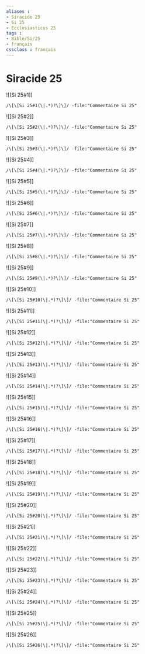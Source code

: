 ```yaml
---
aliases : 
- Siracide 25
- Si 25
- Ecclesiasticus 25
tags : 
- Bible/Si/25
- français
cssclass : français
---
```


# Siracide 25

![[Si 25#1]]

```query
/\[\[Si 25#1(\|.*)?\]\]/ -file:"Commentaire Si 25"
```

![[Si 25#2]]

```query
/\[\[Si 25#2(\|.*)?\]\]/ -file:"Commentaire Si 25"
```

![[Si 25#3]]

```query
/\[\[Si 25#3(\|.*)?\]\]/ -file:"Commentaire Si 25"
```

![[Si 25#4]]

```query
/\[\[Si 25#4(\|.*)?\]\]/ -file:"Commentaire Si 25"
```

![[Si 25#5]]

```query
/\[\[Si 25#5(\|.*)?\]\]/ -file:"Commentaire Si 25"
```

![[Si 25#6]]

```query
/\[\[Si 25#6(\|.*)?\]\]/ -file:"Commentaire Si 25"
```

![[Si 25#7]]

```query
/\[\[Si 25#7(\|.*)?\]\]/ -file:"Commentaire Si 25"
```

![[Si 25#8]]

```query
/\[\[Si 25#8(\|.*)?\]\]/ -file:"Commentaire Si 25"
```

![[Si 25#9]]

```query
/\[\[Si 25#9(\|.*)?\]\]/ -file:"Commentaire Si 25"
```

![[Si 25#10]]

```query
/\[\[Si 25#10(\|.*)?\]\]/ -file:"Commentaire Si 25"
```

![[Si 25#11]]

```query
/\[\[Si 25#11(\|.*)?\]\]/ -file:"Commentaire Si 25"
```

![[Si 25#12]]

```query
/\[\[Si 25#12(\|.*)?\]\]/ -file:"Commentaire Si 25"
```

![[Si 25#13]]

```query
/\[\[Si 25#13(\|.*)?\]\]/ -file:"Commentaire Si 25"
```

![[Si 25#14]]

```query
/\[\[Si 25#14(\|.*)?\]\]/ -file:"Commentaire Si 25"
```

![[Si 25#15]]

```query
/\[\[Si 25#15(\|.*)?\]\]/ -file:"Commentaire Si 25"
```

![[Si 25#16]]

```query
/\[\[Si 25#16(\|.*)?\]\]/ -file:"Commentaire Si 25"
```

![[Si 25#17]]

```query
/\[\[Si 25#17(\|.*)?\]\]/ -file:"Commentaire Si 25"
```

![[Si 25#18]]

```query
/\[\[Si 25#18(\|.*)?\]\]/ -file:"Commentaire Si 25"
```

![[Si 25#19]]

```query
/\[\[Si 25#19(\|.*)?\]\]/ -file:"Commentaire Si 25"
```

![[Si 25#20]]

```query
/\[\[Si 25#20(\|.*)?\]\]/ -file:"Commentaire Si 25"
```

![[Si 25#21]]

```query
/\[\[Si 25#21(\|.*)?\]\]/ -file:"Commentaire Si 25"
```

![[Si 25#22]]

```query
/\[\[Si 25#22(\|.*)?\]\]/ -file:"Commentaire Si 25"
```

![[Si 25#23]]

```query
/\[\[Si 25#23(\|.*)?\]\]/ -file:"Commentaire Si 25"
```

![[Si 25#24]]

```query
/\[\[Si 25#24(\|.*)?\]\]/ -file:"Commentaire Si 25"
```

![[Si 25#25]]

```query
/\[\[Si 25#25(\|.*)?\]\]/ -file:"Commentaire Si 25"
```

![[Si 25#26]]

```query
/\[\[Si 25#26(\|.*)?\]\]/ -file:"Commentaire Si 25"
```

